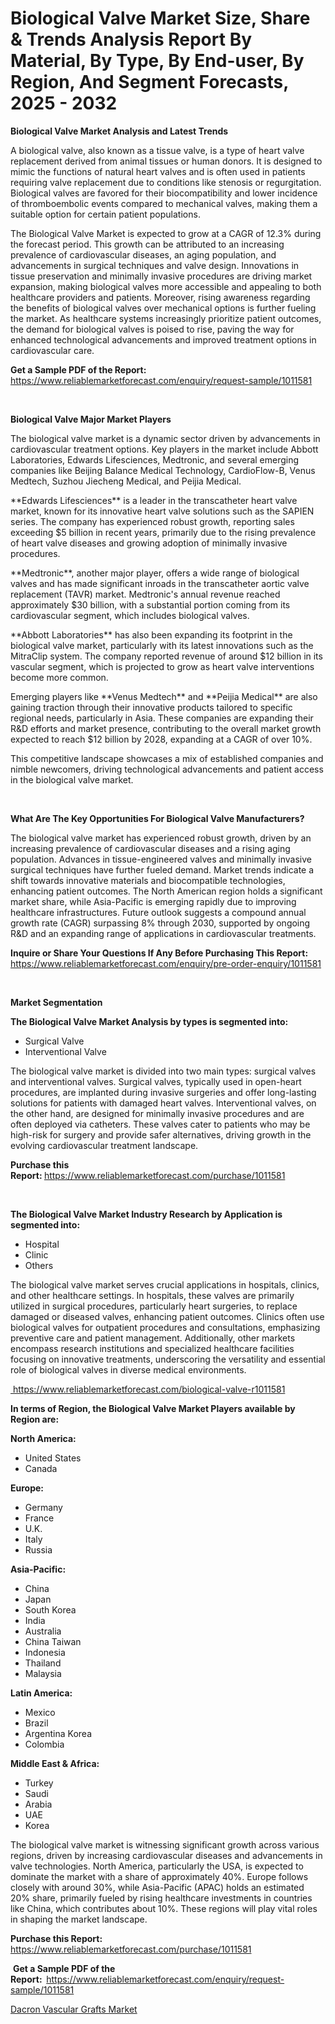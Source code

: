 <p><h1>Biological Valve Market Size, Share & Trends Analysis Report By Material, By Type, By End-user, By Region, And Segment Forecasts, 2025 - 2032</h1></p><p><strong>Biological Valve Market Analysis and Latest Trends</strong></p>
<p><p>A biological valve, also known as a tissue valve, is a type of heart valve replacement derived from animal tissues or human donors. It is designed to mimic the functions of natural heart valves and is often used in patients requiring valve replacement due to conditions like stenosis or regurgitation. Biological valves are favored for their biocompatibility and lower incidence of thromboembolic events compared to mechanical valves, making them a suitable option for certain patient populations.</p><p>The Biological Valve Market is expected to grow at a CAGR of 12.3% during the forecast period. This growth can be attributed to an increasing prevalence of cardiovascular diseases, an aging population, and advancements in surgical techniques and valve design. Innovations in tissue preservation and minimally invasive procedures are driving market expansion, making biological valves more accessible and appealing to both healthcare providers and patients. Moreover, rising awareness regarding the benefits of biological valves over mechanical options is further fueling the market. As healthcare systems increasingly prioritize patient outcomes, the demand for biological valves is poised to rise, paving the way for enhanced technological advancements and improved treatment options in cardiovascular care.</p></p>
<p><strong>Get a Sample PDF of the Report:&nbsp;</strong> <a href="https://www.reliablemarketforecast.com/enquiry/request-sample/1011581?utm_campaign=2886&utm_medium=2&utm_source=Github&utm_content=ia&utm_term=05032025&utm_id=biological-valve">https://www.reliablemarketforecast.com/enquiry/request-sample/1011581</a></p>
<p>&nbsp;</p>
<p><strong>Biological Valve Major Market Players</strong></p>
<p><p>The biological valve market is a dynamic sector driven by advancements in cardiovascular treatment options. Key players in the market include Abbott Laboratories, Edwards Lifesciences, Medtronic, and several emerging companies like Beijing Balance Medical Technology, CardioFlow-B, Venus Medtech, Suzhou Jiecheng Medical, and Peijia Medical.</p><p>**Edwards Lifesciences** is a leader in the transcatheter heart valve market, known for its innovative heart valve solutions such as the SAPIEN series. The company has experienced robust growth, reporting sales exceeding $5 billion in recent years, primarily due to the rising prevalence of heart valve diseases and growing adoption of minimally invasive procedures.</p><p>**Medtronic**, another major player, offers a wide range of biological valves and has made significant inroads in the transcatheter aortic valve replacement (TAVR) market. Medtronic's annual revenue reached approximately $30 billion, with a substantial portion coming from its cardiovascular segment, which includes biological valves.</p><p>**Abbott Laboratories** has also been expanding its footprint in the biological valve market, particularly with its latest innovations such as the MitraClip system. The company reported revenue of around $12 billion in its vascular segment, which is projected to grow as heart valve interventions become more common.</p><p>Emerging players like **Venus Medtech** and **Peijia Medical** are also gaining traction through their innovative products tailored to specific regional needs, particularly in Asia. These companies are expanding their R&D efforts and market presence, contributing to the overall market growth expected to reach $12 billion by 2028, expanding at a CAGR of over 10%.</p><p>This competitive landscape showcases a mix of established companies and nimble newcomers, driving technological advancements and patient access in the biological valve market.</p></p>
<p>&nbsp;</p>
<p><strong>What Are The Key Opportunities For Biological Valve Manufacturers?</strong></p>
<p><p>The biological valve market has experienced robust growth, driven by an increasing prevalence of cardiovascular diseases and a rising aging population. Advances in tissue-engineered valves and minimally invasive surgical techniques have further fueled demand. Market trends indicate a shift towards innovative materials and biocompatible technologies, enhancing patient outcomes. The North American region holds a significant market share, while Asia-Pacific is emerging rapidly due to improving healthcare infrastructures. Future outlook suggests a compound annual growth rate (CAGR) surpassing 8% through 2030, supported by ongoing R&D and an expanding range of applications in cardiovascular treatments.</p></p>
<p><strong>Inquire or Share Your Questions If Any Before Purchasing This Report:</strong> <a href="https://www.reliablemarketforecast.com/enquiry/pre-order-enquiry/1011581?utm_campaign=2886&utm_medium=2&utm_source=Github&utm_content=ia&utm_term=05032025&utm_id=biological-valve">https://www.reliablemarketforecast.com/enquiry/pre-order-enquiry/1011581</a></p>
<p>&nbsp;</p>
<p><strong>Market Segmentation</strong></p>
<p><strong>The Biological Valve Market Analysis by types is segmented into:</strong></p>
<p><ul><li>Surgical Valve</li><li>Interventional Valve</li></ul></p>
<p><p>The biological valve market is divided into two main types: surgical valves and interventional valves. Surgical valves, typically used in open-heart procedures, are implanted during invasive surgeries and offer long-lasting solutions for patients with damaged heart valves. Interventional valves, on the other hand, are designed for minimally invasive procedures and are often deployed via catheters. These valves cater to patients who may be high-risk for surgery and provide safer alternatives, driving growth in the evolving cardiovascular treatment landscape.</p></p>
<p><strong>Purchase this Report:&nbsp;</strong><a href="https://www.reliablemarketforecast.com/purchase/1011581?utm_campaign=2886&utm_medium=2&utm_source=Github&utm_content=ia&utm_term=05032025&utm_id=biological-valve">https://www.reliablemarketforecast.com/purchase/1011581</a></p>
<p>&nbsp;</p>
<p><strong>The Biological Valve Market Industry Research by Application is segmented into:</strong></p>
<p><ul><li>Hospital</li><li>Clinic</li><li>Others</li></ul></p>
<p><p>The biological valve market serves crucial applications in hospitals, clinics, and other healthcare settings. In hospitals, these valves are primarily utilized in surgical procedures, particularly heart surgeries, to replace damaged or diseased valves, enhancing patient outcomes. Clinics often use biological valves for outpatient procedures and consultations, emphasizing preventive care and patient management. Additionally, other markets encompass research institutions and specialized healthcare facilities focusing on innovative treatments, underscoring the versatility and essential role of biological valves in diverse medical environments.</p></p>
<p><a href="https://www.reliablemarketforecast.com/biological-valve-r1011581?utm_campaign=2886&utm_medium=2&utm_source=Github&utm_content=ia&utm_term=05032025&utm_id=biological-valve">&nbsp;https://www.reliablemarketforecast.com/biological-valve-r1011581</a></p>
<p><strong>In terms of Region, the Biological Valve Market Players available by Region are:</strong></p>
<p>
    <p> <strong> North America: </strong>
        <ul>
            <li>United States</li>
            <li>Canada</li>
        </ul>
        </p> 
    <p> <strong> Europe: </strong>
        <ul>
            <li>Germany</li>
            <li>France</li>
            <li>U.K.</li>
            <li>Italy</li>
            <li>Russia</li>
        </ul>
        </p> 
    <p> <strong> Asia-Pacific: </strong>
        <ul>
            <li>China</li>
            <li>Japan</li>
            <li>South Korea</li>
            <li>India</li>
            <li>Australia</li>
            <li>China Taiwan</li>
            <li>Indonesia</li>
            <li>Thailand</li>
            <li>Malaysia</li>
        </ul>
        </p> 
    <p> <strong> Latin America: </strong>
        <ul>
            <li>Mexico</li>
            <li>Brazil</li>
            <li>Argentina Korea</li>
            <li>Colombia</li>
        </ul>
        </p> 
    <p> <strong> Middle East & Africa: </strong>
        <ul>
            <li>Turkey</li>
            <li>Saudi</li>
            <li>Arabia</li>
            <li>UAE</li>
            <li>Korea</li>
        </ul>
    </p>
    </p>
<p><p>The biological valve market is witnessing significant growth across various regions, driven by increasing cardiovascular diseases and advancements in valve technologies. North America, particularly the USA, is expected to dominate the market with a share of approximately 40%. Europe follows closely with around 30%, while Asia-Pacific (APAC) holds an estimated 20% share, primarily fueled by rising healthcare investments in countries like China, which contributes about 10%. These regions will play vital roles in shaping the market landscape.</p></p>
<p><strong>Purchase this Report: </strong><a href="https://www.reliablemarketforecast.com/purchase/1011581?utm_campaign=2886&utm_medium=2&utm_source=Github&utm_content=ia&utm_term=05032025&utm_id=biological-valve">https://www.reliablemarketforecast.com/purchase/1011581</a></p>
<p>&nbsp;<strong>Get a Sample PDF of the Report:&nbsp;&nbsp;</strong><a href="https://www.reliablemarketforecast.com/enquiry/request-sample/1011581?utm_campaign=2886&utm_medium=2&utm_source=Github&utm_content=ia&utm_term=05032025&utm_id=biological-valve">https://www.reliablemarketforecast.com/enquiry/request-sample/1011581</a></p>
<p><strong></strong></p>
<p><p><a href="https://github.com/abuugjetaj/Market-Research-Report-List-1/blob/main/dacron-vascular-grafts-market.md?utm_campaign=2886&utm_medium=2&utm_source=Github&utm_content=ia&utm_term=05032025&utm_id=biological-valve">Dacron Vascular Grafts Market</a></p></p>